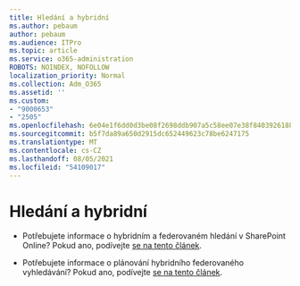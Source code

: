 ```yaml
---
title: Hledání a hybridní
ms.author: pebaum
author: pebaum
ms.audience: ITPro
ms.topic: article
ms.service: o365-administration
ROBOTS: NOINDEX, NOFOLLOW
localization_priority: Normal
ms.collection: Adm_O365
ms.assetid: ''
ms.custom:
- "9000653"
- "2505"
ms.openlocfilehash: 6e04e1f6dd0d3be08f2698ddb907a5c58ee07e38f8403926188006f799537026
ms.sourcegitcommit: b5f7da89a650d2915dc652449623c78be6247175
ms.translationtype: MT
ms.contentlocale: cs-CZ
ms.lasthandoff: 08/05/2021
ms.locfileid: "54109017"
---
```

# <a name="search-and-hybrid"></a>Hledání a hybridní

- Potřebujete informace o hybridním a federovaném hledání v SharePoint Online? Pokud ano, podívejte [se na tento článek](https://docs.microsoft.com/sharepoint/hybrid/hybrid-search-in-sharepoint).

- Potřebujete informace o plánování hybridního federovaného vyhledávání?  Pokud ano, podívejte [se na tento článek](https://docs.microsoft.com/sharepoint/hybrid/plan-hybrid-federated-search).




